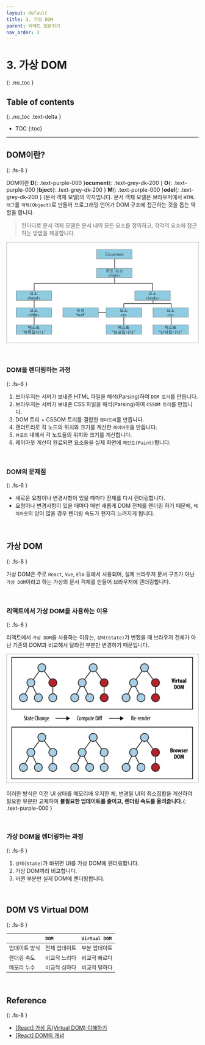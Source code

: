 ```yaml
---
layout: default
title: 3. 가상 DOM
parent: 리액트 입문하기
nav_order: 3
---
```


# 3. 가상 DOM
{: .no_toc }

## Table of contents
{: .no_toc .text-delta }

- TOC
{:toc}

---

## DOM이란?
{: .fs-8 }

DOM이란 **D**{: .text-purple-000 }**ocument**{: .text-grey-dk-200 } **O**{: .text-purple-000 }**bject**{: .text-grey-dk-200 } **M**{: .text-purple-000 }**odel**{: .text-grey-dk-200 } (문서 객체 모델)의 약자입니다. 문서 객체 모델은 브라우저에서 `HTML 태그`를 `객체(Object)`로 만들어 프로그래밍 언어가 DOM 구조에 접근하는 것을 돕는 역할을 합니다. 

> 한마디로 문서 객체 모델은 문서 내의 모든 요소를 정의하고, 각각의 요소에 접근하는 방법을 제공합니다.

![virtual_dom_1](../../assets/images/virtual_dom_1.png)

&nbsp;

### DOM을 렌더링하는 과정
{: .fs-6 }

1. 브라우저는 서버가 보내준 HTML 파일을 해석(Parsing)하여 `DOM 트리`를 만듭니다.
2. 브라우저는 서버가 보내준 CSS 파일을 해석(Parsing)하여 `CSSOM 트리`를 만듭니다.
3. DOM 트리 + CSSOM 트리를 결합한 `렌더트리`를 만듭니다.
4. 렌더트리로 각 노드의 위치와 크기를 계산한 `레이아웃`을 만듭니다.
5. `뷰포트` 내에서 각 노드들의 위치와 크기를 계산합니다.
6. 레이아웃 계산이 완료되면 요소들을 실제 화면에 `페인트(Paint)`합니다.

&nbsp;

### DOM의 문제점
{: .fs-6 }

- 새로운 요청이나 변경사항이 있을 때마다 전체를 다시 렌더링합니다.
- 요청이나 변경사항이 있을 때마다 매번 새롭게 DOM 전체를 렌더링 하기 때문에, `레이아웃`의 양이 많을 경우 렌더링 속도가 현저히 느려지게 됩니다.

&nbsp;

## 가상 DOM
{: .fs-8 }

가상 DOM은 주로 `React`, `Vue`, `Elm` 등에서 사용되며, 실제 브라우저 문서 구조가 아닌 `가상 DOM`이라고 하는 가상의 문서 객체를 만들어 브라우저에 렌더링합니다.

&nbsp;

### 리액트에서 가상 DOM을 사용하는 이유
{: .fs-6 }

리액트에서 `가상 DOM`을 사용하는 이유는, `상태(State)`가 변했을 때 브라우저 전체가 아닌 기존의 DOM과 비교해서 달라진 부분만 변경하기 때문입니다.

![virtual_dom_2](../../assets/images/virtual_dom_2.png)

이러한 방식은 이전 UI 상태를 메모리에 유지한 체, 변경될 UI의 최소집합을 계산하여 필요한 부분만 교체하여 **불필요한 업데이트를 줄이고, 렌더링 속도를 올려줍니다.**{: .text-purple-000 }

&nbsp;

### 가상 DOM을 렌더링하는 과정
{: .fs-6 }

1. `상태(State)`가 바뀌면 UI를 가상 DOM에 렌더링합니다.
2. 가상 DOM끼리 비교합니다.
3. 바뀐 부분만 실제 DOM에 렌더링합니다.

&nbsp;

## DOM VS Virtual DOM
{: .fs-6 }

|             | `DOM`                 | `Virtual DOM`          |
|:------------|:----------------------|:-----------------------|
| 업데이트 방식  | 전체 업데이트             | 부분 업데이트             |
| 렌더링 속도    | 비교적 느리다             | 비교적 빠르다            |
| 메모리 누수    | 비교적 심하다             | 비교적 덜하다            |

&nbsp;

## Reference
{: .fs-8 }

- [[React] 가상 돔(Virtual DOM) 이해하기](https://devbirdfeet.tistory.com/219)
- [[React] DOM의 개념](http://www.tcpschool.com/javascript/js_dom_concept)

&nbsp;

<script src="https://utteranc.es/client.js"
        repo="xxdevbosa/blog"
        issue-term="pathname"
        label="blog"
        theme="github-light"
        crossorigin="anonymous"
        async>
</script>